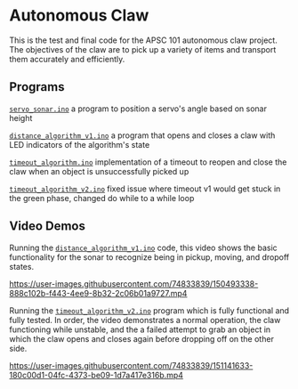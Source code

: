 # Autonomous Claw
This is the test and final code for the APSC 101 autonomous claw project. The objectives of the claw are to pick up a variety of items and transport them accurately and efficiently.

## Programs
[`servo_sonar.ino`](https://github.com/MatthewChow03/Autonomous-Claw/blob/main/servo_sonar.ino) a program to position a servo's angle based on sonar height

[`distance_algorithm_v1.ino`](https://github.com/MatthewChow03/Autonomous-Claw/blob/main/distance_algorithm_v1.ino) a program that opens and closes a claw with LED indicators of the algorithm's state

[`timeout_algorithm.ino`](https://github.com/MatthewChow03/Autonomous-Claw/blob/main/timeout_algorithm.ino) implementation of a timeout to reopen and close the claw when an object is unsuccessfully picked up

[`timeout_algorithm_v2.ino`](https://github.com/MatthewChow03/Autonomous-Claw/blob/main/timeout_algorithm_v2.ino) fixed issue where timeout v1 would get stuck in the green phase, changed do while to a while loop


## Video Demos
<!---
<details>
<summary> Video Demo </summary>
--->  

Running the [`distance_algorithm_v1.ino`](https://github.com/MatthewChow03/Autonomous-Claw/blob/main/distance_algorithm_v1.ino) code, this video shows the basic functionality for the sonar to recognize being in pickup, moving, and dropoff states.

https://user-images.githubusercontent.com/74833839/150493338-888c102b-f443-4ee9-8b32-2c06b01a9727.mp4

Running the [`timeout_algorithm_v2.ino`](https://github.com/MatthewChow03/Autonomous-Claw/blob/main/timeout_algorithm_v2.ino) program which is fully functional and fully tested. In order, the video demonstrates a normal operation, the claw functioning while unstable, and the a failed attempt to grab an object in which the claw opens and closes again before dropping off on the other side.

https://user-images.githubusercontent.com/74833839/151141633-180c00d1-04fc-4373-be09-1d7a417e316b.mp4


<!---
</details>
--->  

